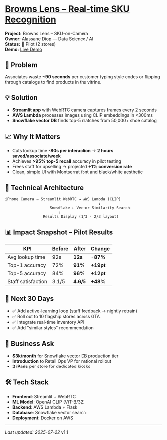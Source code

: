 # [Browns Lens – Real-time SKU Recognition](../)

<div class="project-header">
  <div class="project-meta">
    <div><strong>Project:</strong> Browns Lens – SKU-on-Camera</div>
    <div><strong>Owner:</strong> Alassane Diop — Data Science / AI</div>
    <div><strong>Status:</strong> 🧪 Pilot (2 stores)</div>
    <div><strong>Demo:</strong> <a href="https://browns-internal/browns-lens">Live Demo</a></div>
  </div>
</div>

<div class="two-column-layout">

<div class="column-left">

## 🎯 Problem
Associates waste **~90 seconds** per customer typing style codes or flipping through catalogs to find products in the vitrine.

## 💡 Solution  
- **Streamlit app** with WebRTC camera captures frames every 2 seconds
- **AWS Lambda** processes images using CLIP embeddings in <300ms
- **Snowflake vector DB** finds top-5 matches from 50,000+ shoe catalog

## 📈 Why It Matters
- Cuts lookup time **-80s per interaction** → **2 hours saved/associate/week**
- Achieves **>95% top-5 recall** accuracy in pilot testing
- Frees staff for upselling → projected **+1% conversion rate**
- Clean, simple UI with Montserrat font and black/white aesthetic

## 🔧 Technical Architecture
```
iPhone Camera → Streamlit WebRTC → AWS Lambda (CLIP)
                                          ↓
                    Snowflake ← Vector Similarity Search
                        ↓
                 Results Display (1/3 - 2/3 layout)
```

</div>

<div class="column-right">

## 📊 Impact Snapshot – Pilot Results

| **KPI**             | **Before** | **After**    | **Change** |
|---------------------|------------|--------------|------------|
| Avg lookup time     | 92s        | **12s**      | **-87%**   |
| Top-1 accuracy      | 72%        | **91%**      | **+19pt**  |
| Top-5 accuracy      | 84%        | **96%**      | **+12pt**  |
| Staff satisfaction  | 3.1/5      | **4.6/5**    | **+48%**   |

## 🚀 Next 30 Days
- ✅ Add active-learning loop (staff feedback → nightly retrain)
- ✅ Roll out to 10 flagship stores across GTA
- ✅ Integrate real-time inventory API
- ✅ Add "similar styles" recommendation

## 💼 Business Ask
- **$3k/month** for Snowflake vector DB production tier
- **Introduction** to Retail Ops VP for national rollout
- **2 iPads** per store for dedicated kiosks

## 🛠️ Tech Stack
- **Frontend**: Streamlit + WebRTC
- **ML Model**: OpenAI CLIP (ViT-B/32)
- **Backend**: AWS Lambda + Flask
- **Database**: Snowflake vector search
- **Deployment**: Docker on AWS

</div>

</div>

---

*Last updated: 2025-07-22* v1.1